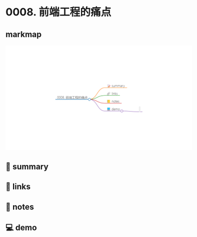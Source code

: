 # 0008. 前端工程的痛点

## markmap

![](md-imgs/markmap.png)


## 📝 summary



## 🔗 links



## 📒 notes



## 💻 demo

```

```